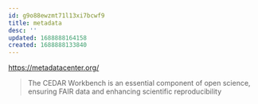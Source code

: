 ```yaml
---
id: g9o88ewzmt71l13xi7bcwf9
title: metadata
desc: ''
updated: 1688888164158
created: 1688888133840
---
```



https://metadatacenter.org/

> The CEDAR Workbench is an essential component of open science, ensuring FAIR data and enhancing scientific reproducibility


